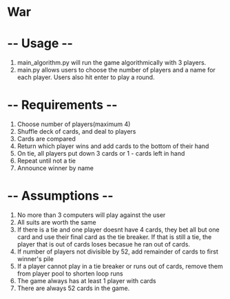 # War

# -- Usage --
1. main_algorithm.py will run the game algorithmically with 3 players.
2. main.py allows users to choose the number of players and a name for each player. Users also hit enter to play a round.

# -- Requirements --
1. Choose number of players(maximum 4)
2. Shuffle deck of cards, and deal to players
4. Cards are compared
5. Return which player wins and add cards to the bottom of their hand
6. On tie, all players put down 3 cards or 1 - cards left in hand
1. Repeat until not a tie
7. Announce winner by name

# -- Assumptions --
1. No more than 3 computers will play against the user
2. All suits are worth the same
3. If there is a tie and one player doesnt have 4 cards, they bet all but one card and use their
final card as the tie breaker. If that is still a tie, the player that is out of cards loses becasue he
ran out of cards.
4. If number of players not divisible by 52, add remainder of cards to first winner's pile
5. If a player cannot play in a tie breaker or runs out of cards, remove them from player pool to shorten loop runs
6. The game always has at least 1 player with cards
7. There are always 52 cards in the game.
